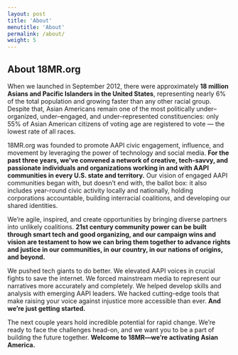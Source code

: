 ```yaml
---
layout: post
title: 'About'
menutitle: 'About'
permalink: /about/
weight: 5
---
```


## About 18MR.org

When we launched in September 2012, there were approximately __18 million Asians and Pacific Islanders in the United States__, representing nearly 6% of the total population and growing faster than any other racial group. Despite that, Asian Americans remain one of the most politically under–organized, under–engaged, and under–represented constituencies: only 55% of Asian American citizens of voting age are registered to vote — the lowest rate of all races. 

18MR.org was founded to promote AAPI civic engagement, influence, and movement by leveraging the power of technology and social media. __For the past three years, we've convened a network of creative, tech-savvy, and passionate individuals and organizations working in and with AAPI communities in every U.S. state and territory.__ Our vision of engaged AAPI communities began with, but doesn’t end with, the ballot box: it also includes year-round civic activity locally and nationally, holding corporations accountable, building interracial coalitions, and developing our shared identities.

We’re agile, inspired, and create opportunities by bringing diverse partners into unlikely coalitions. __21st century community power can be built through smart tech and good organizing, and our campaign wins and vision are testament to how we can bring them together to advance rights and justice in our communities, in our country, in our nations of origins, and beyond.__

We pushed tech giants to do better. We elevated AAPI voices in crucial fights to save the internet. We forced mainstream media to represent our narratives more accurately and completely. We helped develop skills and analysis with emerging AAPI leaders. We hacked cutting-edge tools that make raising your voice against injustice more accessible than ever. __And we’re just getting started.__

The next couple years hold incredible potential for rapid change. We’re ready to face the challenges head-on, and we want you to be a part of building the future together. __Welcome to 18MR—we’re activating Asian America.__